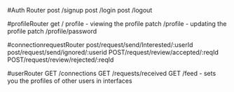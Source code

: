 #Auth Router
post /signup
post /login
post /logout

#profileRouter
get / profile - viewing the profile
patch /profile - updating the profile
patch /profile/password

#connectionrequestRouter
post/request/send/Interested/:userId
post/request/send/ignored/:userid
POST/request/review/accepted/:reqId
POST/request/review/rejected/:reqId

#userRouter
GET /connections
GET /requests/received
GET /feed - sets you the profiles of other users in interfaces

